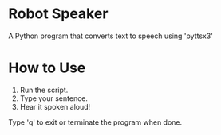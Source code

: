 # Robot Speaker

A Python program that converts text to speech using 'pyttsx3'

# How to Use

1. Run the script.
2. Type your sentence.
3. Hear it spoken aloud!

Type 'q' to exit or terminate the program when done.

